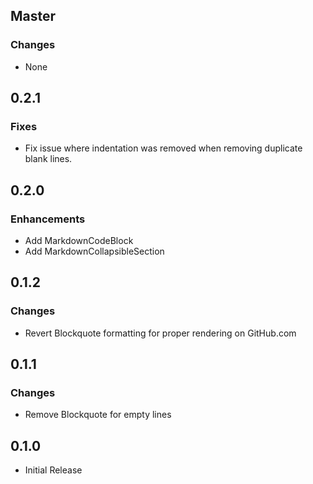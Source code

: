 ## Master

### Changes
- None


## 0.2.1

### Fixes
- Fix issue where indentation was removed when removing duplicate blank lines.


## 0.2.0

### Enhancements
- Add MarkdownCodeBlock
- Add MarkdownCollapsibleSection


## 0.1.2

### Changes
- Revert Blockquote formatting for proper rendering on GitHub.com


## 0.1.1

### Changes
- Remove Blockquote for empty lines


## 0.1.0
- Initial Release
